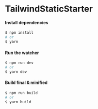 # TailwindStaticStarter

#### Install dependencies
```sh
$ npm install
# or
$ yarn
```

#### Run the watcher
```sh
$ npm run dev
# or
$ yarn dev
```

#### Build final & minified
```sh
$ npm run build
# or
$ yarn build
```